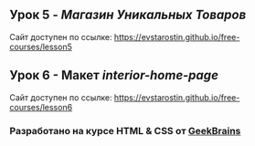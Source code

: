 ## Урок 5 - ***Магазин Уникальных Товаров***
Сайт доступен по ссылке: https://evstarostin.github.io/free-courses/lesson5

## Урок 6 - Макет ***interior-home-page***
Сайт доступен по ссылке: https://evstarostin.github.io/free-courses/lesson6

### Разработано на курсе **HTML & CSS** от [GeekBrains](https://geekbrains.ru/) 
